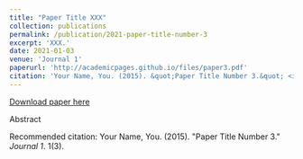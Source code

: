 ```yaml
---
title: "Paper Title XXX"
collection: publications
permalink: /publication/2021-paper-title-number-3
excerpt: 'XXX.'
date: 2021-01-03
venue: 'Journal 1'
paperurl: 'http://academicpages.github.io/files/paper3.pdf'
citation: 'Your Name, You. (2015). &quot;Paper Title Number 3.&quot; <i>Journal 1</i>. 1(3).'
---
```


[Download paper here](http://academicpages.github.io/files/paper3.pdf)

Abstract 

Recommended citation: Your Name, You. (2015). "Paper Title Number 3." <i>Journal 1</i>. 1(3).
